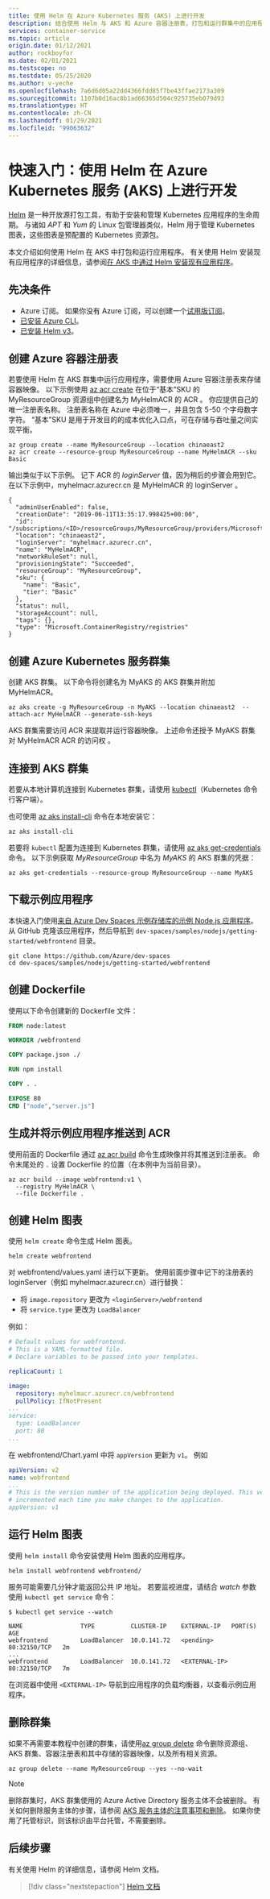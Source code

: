 ```yaml
---
title: 使用 Helm 在 Azure Kubernetes 服务 (AKS) 上进行开发
description: 结合使用 Helm 与 AKS 和 Azure 容器注册表，打包和运行群集中的应用程序容器。
services: container-service
ms.topic: article
origin.date: 01/12/2021
author: rockboyfor
ms.date: 02/01/2021
ms.testscope: no
ms.testdate: 05/25/2020
ms.author: v-yeche
ms.openlocfilehash: 7a6d6d05a22dd4366fdd85f7be43ffae2173a309
ms.sourcegitcommit: 1107b0d16ac8b1ad66365d504c925735eb079d93
ms.translationtype: HT
ms.contentlocale: zh-CN
ms.lasthandoff: 01/29/2021
ms.locfileid: "99063632"
---
```

# <a name="quickstart-develop-on-azure-kubernetes-service-aks-with-helm"></a>快速入门：使用 Helm 在 Azure Kubernetes 服务 (AKS) 上进行开发

[Helm][helm] 是一种开放源打包工具，有助于安装和管理 Kubernetes 应用程序的生命周期。 与诸如 *APT* 和 *Yum* 的 Linux 包管理器类似，Helm 用于管理 Kubernetes 图表，这些图表是预配置的 Kubernetes 资源包。

本文介绍如何使用 Helm 在 AKS 中打包和运行应用程序。 有关使用 Helm 安装现有应用程序的详细信息，请参阅[在 AKS 中通过 Helm 安装现有应用程序][helm-existing]。

## <a name="prerequisites"></a>先决条件

* Azure 订阅。 如果你没有 Azure 订阅，可以创建一个[试用版订阅](https://www.microsoft.com/china/azure/index.html?fromtype=cn)。
* [已安装 Azure CLI](https://docs.azure.cn/cli/install-azure-cli)。
* [已安装 Helm v3][helm-install]。

## <a name="create-an-azure-container-registry"></a>创建 Azure 容器注册表
若要使用 Helm 在 AKS 群集中运行应用程序，需要使用 Azure 容器注册表来存储容器映像。 以下示例使用 [az acr create][az-acr-create] 在位于“基本”SKU 的 MyResourceGroup 资源组中创建名为 MyHelmACR 的 ACR  。 你应提供自己的唯一注册表名称。 注册表名称在 Azure 中必须唯一，并且包含 5-50 个字母数字字符。 “基本”SKU 是用于开发目的的成本优化入口点，可在存储与吞吐量之间实现平衡。

```azurecli
az group create --name MyResourceGroup --location chinaeast2
az acr create --resource-group MyResourceGroup --name MyHelmACR --sku Basic
```

输出类似于以下示例。 记下 ACR 的 *loginServer* 值，因为稍后的步骤会用到它。 在以下示例中，myhelmacr.azurecr.cn 是 MyHelmACR 的 loginServer  。

```console
{
  "adminUserEnabled": false,
  "creationDate": "2019-06-11T13:35:17.998425+00:00",
  "id": "/subscriptions/<ID>/resourceGroups/MyResourceGroup/providers/Microsoft.ContainerRegistry/registries/MyHelmACR",
  "location": "chinaeast2",
  "loginServer": "myhelmacr.azurecr.cn",
  "name": "MyHelmACR",
  "networkRuleSet": null,
  "provisioningState": "Succeeded",
  "resourceGroup": "MyResourceGroup",
  "sku": {
    "name": "Basic",
    "tier": "Basic"
  },
  "status": null,
  "storageAccount": null,
  "tags": {},
  "type": "Microsoft.ContainerRegistry/registries"
}
```

## <a name="create-an-azure-kubernetes-service-cluster"></a>创建 Azure Kubernetes 服务群集

创建 AKS 群集。 以下命令将创建名为 MyAKS 的 AKS 群集并附加 MyHelmACR。

```azurecli
az aks create -g MyResourceGroup -n MyAKS --location chinaeast2  --attach-acr MyHelmACR --generate-ssh-keys
```

AKS 群集需要访问 ACR 来提取并运行容器映像。 上述命令还授予 MyAKS 群集对 MyHelmACR ACR 的访问权 。

## <a name="connect-to-your-aks-cluster"></a>连接到 AKS 群集

若要从本地计算机连接到 Kubernetes 群集，请使用 [kubectl][kubectl]（Kubernetes 命令行客户端）。

也可使用 [az aks install-cli][] 命令在本地安装它：

<!--Not Available on If you use the Azure Cloud Shell, `kubectl` is already installed.-->

```azurecli
az aks install-cli
```

若要将 `kubectl` 配置为连接到 Kubernetes 群集，请使用 [az aks get-credentials][] 命令。 以下示例获取 *MyResourceGroup* 中名为 *MyAKS* 的 AKS 群集的凭据：

```azurecli
az aks get-credentials --resource-group MyResourceGroup --name MyAKS
```

## <a name="download-the-sample-application"></a>下载示例应用程序

本快速入门使用[来自 Azure Dev Spaces 示例存储库的示例 Node.js 应用程序][example-nodejs]。 从 GitHub 克隆该应用程序，然后导航到 `dev-spaces/samples/nodejs/getting-started/webfrontend` 目录。

```console
git clone https://github.com/Azure/dev-spaces
cd dev-spaces/samples/nodejs/getting-started/webfrontend
```

## <a name="create-a-dockerfile"></a>创建 Dockerfile

使用以下命令创建新的 Dockerfile 文件：

```dockerfile
FROM node:latest

WORKDIR /webfrontend

COPY package.json ./

RUN npm install

COPY . .

EXPOSE 80
CMD ["node","server.js"]
```

## <a name="build-and-push-the-sample-application-to-the-acr"></a>生成并将示例应用程序推送到 ACR

使用前面的 Dockerfile 通过 [az acr build][az-acr-build] 命令生成映像并将其推送到注册表。 命令末尾处的 `.` 设置 Dockerfile 的位置（在本例中为当前目录）。

```azurecli
az acr build --image webfrontend:v1 \
  --registry MyHelmACR \
  --file Dockerfile .
```

## <a name="create-your-helm-chart"></a>创建 Helm 图表

使用 `helm create` 命令生成 Helm 图表。

```console
helm create webfrontend
```

对 webfrontend/values.yaml 进行以下更新。 使用前面步骤中记下的注册表的 loginServer（例如 myhelmacr.azurecr.cn）进行替换：

* 将 `image.repository` 更改为 `<loginServer>/webfrontend`
* 将 `service.type` 更改为 `LoadBalancer`

例如：

```yml
# Default values for webfrontend.
# This is a YAML-formatted file.
# Declare variables to be passed into your templates.

replicaCount: 1

image:
  repository: myhelmacr.azurecr.cn/webfrontend
  pullPolicy: IfNotPresent
...
service:
  type: LoadBalancer
  port: 80
...
```

在 webfrontend/Chart.yaml 中将 `appVersion` 更新为 `v1`。 例如

```yml
apiVersion: v2
name: webfrontend
...
# This is the version number of the application being deployed. This version number should be
# incremented each time you make changes to the application.
appVersion: v1
```

## <a name="run-your-helm-chart"></a>运行 Helm 图表

使用 `helm install` 命令安装使用 Helm 图表的应用程序。

```console
helm install webfrontend webfrontend/
```

服务可能需要几分钟才能返回公共 IP 地址。 若要监视进度，请结合 *watch* 参数使用 `kubectl get service` 命令：

```console
$ kubectl get service --watch

NAME                TYPE          CLUSTER-IP    EXTERNAL-IP   PORT(S)        AGE
webfrontend         LoadBalancer  10.0.141.72   <pending>     80:32150/TCP   2m
...
webfrontend         LoadBalancer  10.0.141.72   <EXTERNAL-IP> 80:32150/TCP   7m
```

在浏览器中使用 `<EXTERNAL-IP>` 导航到应用程序的负载均衡器，以查看示例应用程序。

## <a name="delete-the-cluster"></a>删除群集

如果不再需要本教程中创建的群集，请使用[az group delete][az-group-delete] 命令删除资源组、AKS 群集、容器注册表和其中存储的容器映像，以及所有相关资源。

```azurecli
az group delete --name MyResourceGroup --yes --no-wait
```

> [!NOTE]
> 删除群集时，AKS 群集使用的 Azure Active Directory 服务主体不会被删除。 有关如何删除服务主体的步骤，请参阅 [AKS 服务主体的注意事项和删除][sp-delete]。 如果你使用了托管标识，则该标识由平台托管，不需要删除。

## <a name="next-steps"></a>后续步骤

有关使用 Helm 的详细信息，请参阅 Helm 文档。

> [!div class="nextstepaction"]
> [Helm 文档][helm-documentation]

[az-acr-create]: https://docs.azure.cn/cli/acr#az_acr_create
[az-acr-build]: https://docs.azure.cn/cli/acr#az_acr_build
[az-group-delete]: https://docs.azure.cn/cli/group#az_group_delete
[az aks get-credentials]: https://docs.azure.cn/cli/aks#az_aks_get_credentials
[az aks install-cli]: https://docs.azure.cn/cli/aks#az_aks_install_cli
[example-nodejs]: https://github.com/Azure/dev-spaces/tree/master/samples/nodejs/getting-started/webfrontend
[kubectl]: https://kubernetes.io/docs/user-guide/kubectl/
[helm]: https://helm.sh/
[helm-documentation]: https://helm.sh/docs/
[helm-existing]: kubernetes-helm.md
[helm-install]: https://helm.sh/docs/intro/install/
[sp-delete]: kubernetes-service-principal.md#additional-considerations

<!--Update_Description: update meta properties, wording update, update link-->